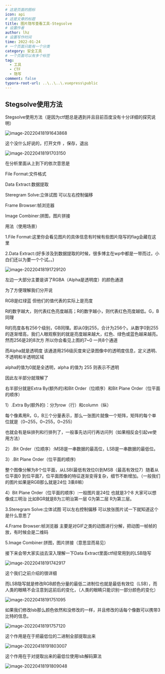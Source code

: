 ```yaml
---
# 这是页面的图标
icon: api
# 这是文章的标题
title: 图片隐写查看工具-Stegsolve
# 设置作者
author: lhz
# 设置写作时间
time: 2022-01-24
# 一个页面只能有一个分类
category: 安全工具
# 一个页面可以有多个标签
tag:
  - 工具
  - CTF
  - 隐写
comment: false
typora-root-url: ..\..\..\.vuepress\public
---
```




## Stegsolve使用方法

Stegsolve使用方法（是因为ctf题总是遇到并且目前百度没有十分详细的探究说明）

 ![image-20220418191643868](/assets/img/image-20220418191643868.png)

 这个没什么好说的，打开文件 ，保存，退出

![image-20220418191703150](/assets/img/image-20220418191703150.png)

 在分析里面从上到下的依次意思是

File Format:文件格式

Data Extract:数据提取

Steregram Solve:立体试图 可以左右控制偏移

Frame Browser:帧浏览器

Image Combiner:拼图，图片拼接

 

用法（使用场景）

1.File Format:这里你会看见图片的具体信息有时候有些图片隐写的flag会藏在这里

2.Data Extract:(好多涉及到数据提取的时候，很多博主在wp中都是一带而过，小白们还以为要一个个试。。)

 ![image-20220418191729120](/assets/img/image-20220418191729120.png)

 左边一大部分主要是讲了RGBA（Alpha是透明度）的颜色通道

为了方便理解我们分开说

RGB是红绿蓝 但他们的值代表的实际上是亮度

R的数字越大，则代表红色亮度越高；R的数字越小，则代表红色亮度越低。G，B同理

R的亮度各有256个级别，GB同理。即从0到255，合计为256个。从数字0到255的逐渐增高，我们人眼观察到的就是亮度越来越大，红色、绿色或蓝色越来越亮。然而256是2的8次方 所以你会看见上图的7~0 一共8个通道

而Alpha就是透明度 该通道用256级灰度来记录图像中的透明度信息，定义透明、不透明和半透明区域

alpha的值为0就是全透明，alpha 的值为 255 则表示不透明

因此左半部分就理解了

右半部分就是Extra By(额外的)和Bit Order（位顺序）和Bit Plane Order（位平面的顺序）

1）.Extra By(额外的)：分为row（行）和column（纵）

  每个像素用R，G，B三个分量表示，那么一张图片就像一个矩阵，矩阵的每个单位就是（0~255，0~255，0~255）

  也就会有是纵排列和行排列了，一般事先访问行再访问列（如果相反会引起ve使用方法）

2）.Bit Order（位顺序）:MSB是一串数据的最高位，LSB是一串数据的最低位。

3）.Bit Plane Order（位平面的顺序)

   整个图像分解为8个位平面，从LSB(最低有效位0)到MSB（最高有效位7）随着从位平面0 到位平面7，位平面图像的特征逐渐变得复杂，细节不断增加。（一般我们的图片如果是RGB那么就是24位 3乘8嘛）

4）Bit Plane Order（位平面的顺序）:一般图片是24位 也就是3个8 大家可以想像成三明治 比如BGR就是B为三明治第一层 G为第二层 R为第三层。

 

3.Steregram Solve:立体试图 可以左右控制偏移 可以放张图片试一下就知道这个是什么意思了

4.Frame Browser:帧浏览器  主要是对GIF之类的动图进行分解，把动图一帧帧的放，有时候会是二维码

5.Image Combiner:拼图，图片拼接（意思显而易见）

 

接下来会带大家实战去深入理解一下Data Extract里面ctf经常用到的LSB隐写

 ![image-20220418191742917](/assets/img/image-20220418191742917.png)

 

 这个我们之前介绍的很详细

而LSB隐写就是修改RGB颜色分量的最低二进制位也就是最低有效位（LSB），而人类的眼睛不会注意到这前后的变化，（人类的眼睛只能识别一部分颜色的变化）

![image-20220418191751095](/assets/img/image-20220418191751095.png)

 

 如果我们修改lsb那么颜色依然和没修改的一样，并且修改的话每个像数可以携带3比特的信息。

![image-20220418191757120](/assets/img/image-20220418191757120.png)



 

 这个作用是在于把最低位的二进制全部提取出来

![image-20220418191803007](/assets/img/image-20220418191803007.png)

 

这个作用在于对提取出来的最低位使用lsb解码算法

![image-20220418191809048](/assets/img/image-20220418191809048.png)

 